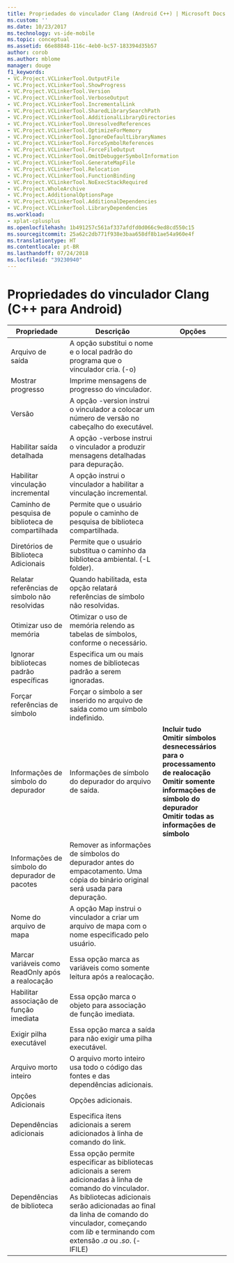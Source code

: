 ```yaml
---
title: Propriedades do vinculador Clang (Android C++) | Microsoft Docs
ms.custom: ''
ms.date: 10/23/2017
ms.technology: vs-ide-mobile
ms.topic: conceptual
ms.assetid: 66e88848-116c-4eb0-bc57-183394d35b57
author: corob
ms.author: mblome
manager: douge
f1_keywords:
- VC.Project.VCLinkerTool.OutputFile
- VC.Project.VCLinkerTool.ShowProgress
- VC.Project.VCLinkerTool.Version
- VC.Project.VCLinkerTool.VerboseOutput
- VC.Project.VCLinkerTool.IncrementalLink
- VC.Project.VCLinkerTool.SharedLibrarySearchPath
- VC.Project.VCLinkerTool.AdditionalLibraryDirectories
- VC.Project.VCLinkerTool.UnresolvedReferences
- VC.Project.VCLinkerTool.OptimizeForMemory
- VC.Project.VCLinkerTool.IgnoreDefaultLibraryNames
- VC.Project.VCLinkerTool.ForceSymbolReferences
- VC.Project.VCLinkerTool.ForceFileOutput
- VC.Project.VCLinkerTool.OmitDebuggerSymbolInformation
- VC.Project.VCLinkerTool.GenerateMapFile
- VC.Project.VCLinkerTool.Relocation
- VC.Project.VCLinkerTool.FunctionBinding
- VC.Project.VCLinkerTool.NoExecStackRequired
- VC.Project.WholeArchive
- VC.Project.AdditionalOptionsPage
- VC.Project.VCLinkerTool.AdditionalDependencies
- VC.Project.VCLinkerTool.LibraryDependencies
ms.workload:
- xplat-cplusplus
ms.openlocfilehash: 1b491257c561af337afdfd0d066c9ed8cd550c15
ms.sourcegitcommit: 25a62c2db771f938e3baa658df8b1ae54a960e4f
ms.translationtype: HT
ms.contentlocale: pt-BR
ms.lasthandoff: 07/24/2018
ms.locfileid: "39230940"
---
```

# <a name="clang-linker-properties-android-c"></a>Propriedades do vinculador Clang (C++ para Android)

Propriedade | Descrição | Opções
--- | ---| ---
Arquivo de saída | A opção substitui o nome e o local padrão do programa que o vinculador cria. (-o)
Mostrar progresso | Imprime mensagens de progresso do vinculador.
Versão | A opção -version instrui o vinculador a colocar um número de versão no cabeçalho do executável.
Habilitar saída detalhada | A opção -verbose instrui o vinculador a produzir mensagens detalhadas para depuração.
Habilitar vinculação incremental | A opção instrui o vinculador a habilitar a vinculação incremental.
Caminho de pesquisa de biblioteca de compartilhada | Permite que o usuário popule o caminho de pesquisa de biblioteca compartilhada.
Diretórios de Biblioteca Adicionais | Permite que o usuário substitua o caminho da biblioteca ambiental. (-L folder).
Relatar referências de símbolo não resolvidas | Quando habilitada, esta opção relatará referências de símbolo não resolvidas.
Otimizar uso de memória | Otimizar o uso de memória relendo as tabelas de símbolos, conforme o necessário.
Ignorar bibliotecas padrão específicas | Especifica um ou mais nomes de bibliotecas padrão a serem ignoradas.
Forçar referências de símbolo | Forçar o símbolo a ser inserido no arquivo de saída como um símbolo indefinido.
Informações de símbolo do depurador | Informações de símbolo do depurador do arquivo de saída. | **Incluir tudo**<br>**Omitir símbolos desnecessários para o processamento de realocação**<br>**Omitir somente informações de símbolo do depurador**<br>**Omitir todas as informações de símbolo**<br>
Informações de símbolo do depurador de pacotes | Remover as informações de símbolos do depurador antes do empacotamento.  Uma cópia do binário original será usada para depuração.
Nome do arquivo de mapa | A opção Map instrui o vinculador a criar um arquivo de mapa com o nome especificado pelo usuário.
Marcar variáveis como ReadOnly após a realocação | Essa opção marca as variáveis como somente leitura após a realocação.
Habilitar associação de função imediata | Essa opção marca o objeto para associação de função imediata.
Exigir pilha executável | Essa opção marca a saída para não exigir uma pilha executável.
Arquivo morto inteiro | O arquivo morto inteiro usa todo o código das fontes e das dependências adicionais.
Opções Adicionais | Opções adicionais.
Dependências adicionais | Especifica itens adicionais a serem adicionados à linha de comando do link.
Dependências de biblioteca | Essa opção permite especificar as bibliotecas adicionais a serem adicionadas à linha de comando do vinculador. As bibliotecas adicionais serão adicionadas ao final da linha de comando do vinculador, começando com *lib* e terminando com extensão *.a* ou *.so*.  (-lFILE)
